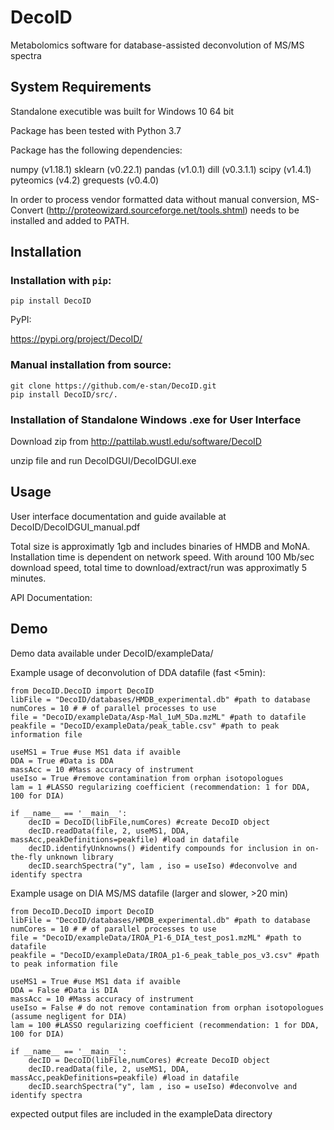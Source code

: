 # DecoID
Metabolomics software for database-assisted deconvolution of MS/MS spectra

## System Requirements

Standalone executible was built for Windows 10 64 bit

Package has been tested with Python 3.7

Package has the following dependencies:

numpy (v1.18.1)
sklearn (v0.22.1)
pandas (v1.0.1)
dill (v0.3.1.1)
scipy (v1.4.1)
pyteomics (v4.2)
grequests (v0.4.0)

In order to process vendor formatted data without manual conversion, MS-Convert (http://proteowizard.sourceforge.net/tools.shtml) needs to be installed and added to PATH. 

## Installation

### Installation with ```pip```:

```
pip install DecoID
```
PyPI:

https://pypi.org/project/DecoID/

### Manual installation from source:

```
git clone https://github.com/e-stan/DecoID.git
pip install DecoID/src/.
```

### Installation of Standalone Windows .exe for User Interface

Download zip from http://pattilab.wustl.edu/software/DecoID

unzip file and run DecoIDGUI/DecoIDGUI.exe

## Usage

User interface documentation and guide available at DecoID/DecoIDGUI_manual.pdf

Total size is approximatly 1gb and includes binaries of HMDB and MoNA. Installation time is dependent on network speed. With around 100 Mb/sec download speed, total time to download/extract/run was approximatly 5 minutes.

API Documentation: 

## Demo

Demo data available under DecoID/exampleData/

Example usage of deconvolution of DDA datafile (fast <5min):

```
from DecoID.DecoID import DecoID
libFile = "DecoID/databases/HMDB_experimental.db" #path to database
numCores = 10 # # of parallel processes to use
file = "DecoID/exampleData/Asp-Mal_1uM_5Da.mzML" #path to datafile
peakfile = "DecoID/exampleData/peak_table.csv" #path to peak information file

useMS1 = True #use MS1 data if avaible
DDA = True #Data is DDA
massAcc = 10 #Mass accuracy of instrument
useIso = True #remove contamination from orphan isotopologues
lam = 1 #LASSO regularizing coefficient (recommendation: 1 for DDA, 100 for DIA)

if __name__ == '__main__':
    decID = DecoID(libFile,numCores) #create DecoID object
    decID.readData(file, 2, useMS1, DDA, massAcc,peakDefinitions=peakfile) #load in datafile
    decID.identifyUnknowns() #identify compounds for inclusion in on-the-fly unknown library
    decID.searchSpectra("y", lam , iso = useIso) #deconvolve and identify spectra

```

Example usage on DIA MS/MS datafile (larger and slower, >20 min)

```
from DecoID.DecoID import DecoID
libFile = "DecoID/databases/HMDB_experimental.db" #path to database
numCores = 10 # # of parallel processes to use
file = "DecoID/exampleData/IROA_P1-6_DIA_test_pos1.mzML" #path to datafile
peakfile = "DecoID/exampleData/IROA_p1-6_peak_table_pos_v3.csv" #path to peak information file

useMS1 = True #use MS1 data if avaible
DDA = False #Data is DIA
massAcc = 10 #Mass accuracy of instrument
useIso = False # do not remove contamination from orphan isotopologues (assume negligent for DIA)
lam = 100 #LASSO regularizing coefficient (recommendation: 1 for DDA, 100 for DIA)

if __name__ == '__main__':
    decID = DecoID(libFile,numCores) #create DecoID object
    decID.readData(file, 2, useMS1, DDA, massAcc,peakDefinitions=peakfile) #load in datafile
    decID.searchSpectra("y", lam , iso = useIso) #deconvolve and identify spectra
```

expected output files are included in the exampleData directory




